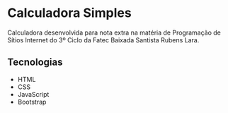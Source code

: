 # Calculadora Simples

Calculadora desenvolvida para nota extra na matéria de Programação de Sítios Internet do 3º Ciclo da Fatec Baixada Santista Rubens Lara.

## Tecnologias
- HTML
- CSS
- JavaScript
- Bootstrap